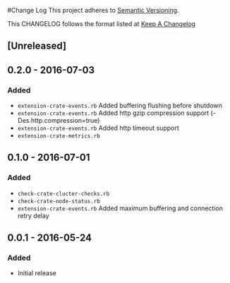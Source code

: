 #Change Log
This project adheres to [Semantic Versioning](http://semver.org/).

This CHANGELOG follows the format listed at [Keep A Changelog](http://keepachangelog.com/)

## [Unreleased]

## 0.2.0 - 2016-07-03
### Added
- `extension-crate-events.rb` Added buffering flushing before shutdown
- `extension-crate-events.rb` Added http gzip compression support (-Des.http.compression=true)
- `extension-crate-events.rb` Added http timeout support
- `extension-crate-metrics.rb`

## 0.1.0 - 2016-07-01
### Added
- `check-crate-clucter-checks.rb`
- `check-crate-node-status.rb`
- `extension-crate-events.rb` Added maximum buffering and connection retry delay

## 0.0.1 - 2016-05-24
### Added
- Initial release

